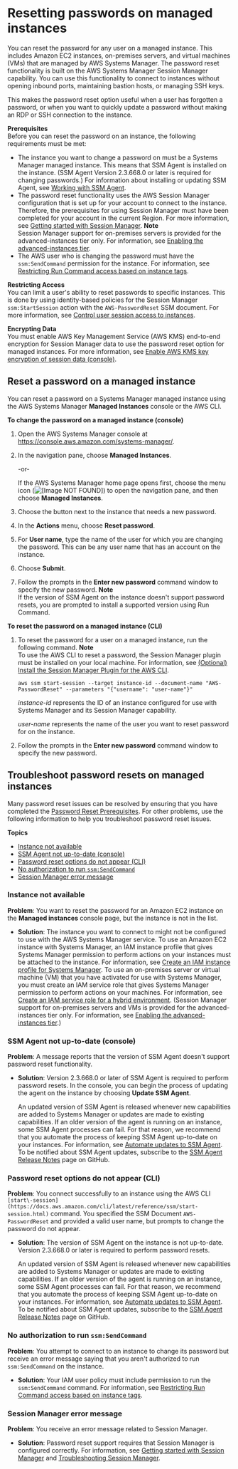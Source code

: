 # Resetting passwords on managed instances<a name="managed-instances-password-reset"></a>

You can reset the password for any user on a managed instance\. This includes Amazon EC2 instances, on\-premises servers, and virtual machines \(VMs\) that are managed by AWS Systems Manager\. The password reset functionality is built on the AWS Systems Manager Session Manager capability\. You can use this functionality to connect to instances without opening inbound ports, maintaining bastion hosts, or managing SSH keys\. 

This makes the password reset option useful when a user has forgotten a password, or when you want to quickly update a password without making an RDP or SSH connection to the instance\. 

**Prerequisites**  
Before you can reset the password on an instance, the following requirements must be met:
+ The instance you want to change a password on must be a Systems Manager managed instance\. This means that SSM Agent is installed on the instance\. \(SSM Agent Version 2\.3\.668\.0 or later is required for changing passwords\.\) For information about installing or updating SSM Agent, see [Working with SSM Agent](ssm-agent.md)\.
+ The password reset functionality uses the AWS Session Manager configuration that is set up for your account to connect to the instance\. Therefore, the prerequisites for using Session Manager must have been completed for your account in the current Region\. For more information, see [Getting started with Session Manager](session-manager-getting-started.md)\.
**Note**  
Session Manager support for on\-premises servers is provided for the advanced\-instances tier only\. For information, see [Enabling the advanced\-instances tier](systems-manager-managedinstances-advanced.md)\.
+ The AWS user who is changing the password must have the `ssm:SendCommand` permission for the instance\. For information, see [Restricting Run Command access based on instance tags](sysman-rc-setting-up.md#sysman-rc-setting-up-cmdsec)\.

**Restricting Access**  
You can limit a user's ability to reset passwords to specific instances\. This is done by using identity\-based policies for the Session Manager `ssm:StartSession` action with the `AWS-PasswordReset` SSM document\. For more information, see [Control user session access to instances](session-manager-getting-started-restrict-access.md)\.

**Encrypting Data**  
You must enable AWS Key Management Service \(AWS KMS\) end\-to\-end encryption for Session Manager data to use the password reset option for managed instances\. For more information, see [Enable AWS KMS key encryption of session data \(console\)](session-preferences-enable-encryption.md)\.

## Reset a password on a managed instance<a name="managed-instance-reset-a-password"></a>

You can reset a password on a Systems Manager managed instance using the AWS Systems Manager **Managed Instances** console or the AWS CLI\.

**To change the password on a managed instance \(console\)**

1. Open the AWS Systems Manager console at [https://console\.aws\.amazon\.com/systems\-manager/](https://console.aws.amazon.com/systems-manager/)\.

1. In the navigation pane, choose **Managed Instances**\.

   \-or\-

   If the AWS Systems Manager home page opens first, choose the menu icon \(![\[Image NOT FOUND\]](http://docs.aws.amazon.com/systems-manager/latest/userguide/images/menu-icon-small.png)\) to open the navigation pane, and then choose **Managed Instances**\.

1. Choose the button next to the instance that needs a new password\.

1. In the **Actions** menu, choose **Reset password**\.

1. For **User name**, type the name of the user for which you are changing the password\. This can be any user name that has an account on the instance\.

1. Choose **Submit**\.

1. Follow the prompts in the **Enter new password** command window to specify the new password\.
**Note**  
If the version of SSM Agent on the instance doesn't support password resets, you are prompted to install a supported version using Run Command\.

**To reset the password on a managed instance \(CLI\)**

1. To reset the password for a user on a managed instance, run the following command\.
**Note**  
To use the AWS CLI to reset a password, the Session Manager plugin must be installed on your local machine\. For information, see [\(Optional\) Install the Session Manager Plugin for the AWS CLI](session-manager-working-with-install-plugin.md)\.

   ```
   aws ssm start-session --target instance-id --document-name "AWS-PasswordReset" --parameters "{"username": "user-name"}"
   ```

   *instance\-id* represents the ID of an instance configured for use with Systems Manager and its Session Manager capability\. 

   *user\-name* represents the name of the user you want to reset password for on the instance\. 

1. Follow the prompts in the **Enter new password** command window to specify the new password\.

## Troubleshoot password resets on managed instances<a name="password-reset-troubleshooting"></a>

Many password reset issues can be resolved by ensuring that you have completed the [Password Reset Prerequisites](#pw-reset-prereqs)\. For other problems, use the following information to help you troubleshoot password reset issues\.

**Topics**
+ [Instance not available](#password-reset-troubleshooting-instances)
+ [SSM Agent not up\-to\-date \(console\)](#password-reset-troubleshooting-ssmagent-console)
+ [Password reset options do not appear \(CLI\)](#password-reset-troubleshooting-ssmagent-cli)
+ [No authorization to run `ssm:SendCommand`](#password-reset-troubleshooting-sendcommand)
+ [Session Manager error message](#password-reset-troubleshooting-session-manager)

### Instance not available<a name="password-reset-troubleshooting-instances"></a>

**Problem**: You want to reset the password for an Amazon EC2 instance on the **Managed instances** console page, but the instance is not in the list\.
+ **Solution**: The instance you want to connect to might not be configured to use with the AWS Systems Manager service\. To use an Amazon EC2 instance with Systems Manager, an IAM instance profile that gives Systems Manager permission to perform actions on your instances must be attached to the instance\. For information, see [Create an IAM instance profile for Systems Manager](setup-instance-profile.md)\. To use an on\-premises server or virtual machine \(VM\) that you have activated for use with Systems Manager, you must create an IAM service role that gives Systems Manager permission to perform actions on your machines\. For information, see [Create an IAM service role for a hybrid environment](sysman-service-role.md)\. \(Session Manager support for on\-premises servers and VMs is provided for the advanced\-instances tier only\. For information, see [Enabling the advanced\-instances tier](systems-manager-managedinstances-advanced.md)\.\)

### SSM Agent not up\-to\-date \(console\)<a name="password-reset-troubleshooting-ssmagent-console"></a>

**Problem**: A message reports that the version of SSM Agent doesn't support password reset functionality\.
+ **Solution**: Version 2\.3\.668\.0 or later of SSM Agent is required to perform password resets\. In the console, you can begin the process of updating the agent on the instance by choosing **Update SSM Agent**\. 

  An updated version of SSM Agent is released whenever new capabilities are added to Systems Manager or updates are made to existing capabilities\. If an older version of the agent is running on an instance, some SSM Agent processes can fail\. For that reason, we recommend that you automate the process of keeping SSM Agent up\-to\-date on your instances\. For information, see [Automate updates to SSM Agent](ssm-agent-automatic-updates.md)\. To be notified about SSM Agent updates, subscribe to the [SSM Agent Release Notes](https://github.com/aws/amazon-ssm-agent/blob/master/RELEASENOTES.md) page on GitHub\.

### Password reset options do not appear \(CLI\)<a name="password-reset-troubleshooting-ssmagent-cli"></a>

**Problem**: You connect successfully to an instance using the AWS CLI `[start\-session](https://docs.aws.amazon.com/cli/latest/reference/ssm/start-session.html)` command\. You specified the SSM Document `AWS-PasswordReset` and provided a valid user name, but prompts to change the password do not appear\.
+ **Solution**: The version of SSM Agent on the instance is not up\-to\-date\. Version 2\.3\.668\.0 or later is required to perform password resets\. 

  An updated version of SSM Agent is released whenever new capabilities are added to Systems Manager or updates are made to existing capabilities\. If an older version of the agent is running on an instance, some SSM Agent processes can fail\. For that reason, we recommend that you automate the process of keeping SSM Agent up\-to\-date on your instances\. For information, see [Automate updates to SSM Agent](ssm-agent-automatic-updates.md)\. To be notified about SSM Agent updates, subscribe to the [SSM Agent Release Notes](https://github.com/aws/amazon-ssm-agent/blob/master/RELEASENOTES.md) page on GitHub\.

### No authorization to run `ssm:SendCommand`<a name="password-reset-troubleshooting-sendcommand"></a>

**Problem**: You attempt to connect to an instance to change its password but receive an error message saying that you aren't authorized to run `ssm:SendCommand` on the instance\.
+ **Solution**: Your IAM user policy must include permission to run the `ssm:SendCommand` command\. For information, see [Restricting Run Command access based on instance tags](sysman-rc-setting-up.md#sysman-rc-setting-up-cmdsec)\.

### Session Manager error message<a name="password-reset-troubleshooting-session-manager"></a>

**Problem**: You receive an error message related to Session Manager\.
+ **Solution**: Password reset support requires that Session Manager is configured correctly\. For information, see [Getting started with Session Manager](session-manager-getting-started.md) and [Troubleshooting Session Manager](session-manager-troubleshooting.md)\.